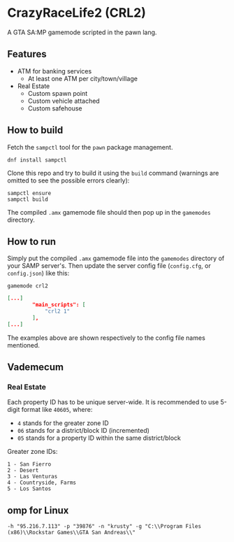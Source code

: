 # CrazyRaceLife2 (CRL2)

A GTA SA:MP gamemode scripted in the pawn lang.


## Features

+ ATM for banking services
    + At least one ATM per city/town/village
+ Real Estate
    + Custom spawn point
    + Custom vehicle attached
    + Custom safehouse


## How to build

Fetch the `sampctl` tool for the `pawn` package management.

```
dnf install sampctl
```

Clone this repo and try to build it using the `build` command (warnings are omitted to see the possible errors clearly):

```
sampctl ensure
sampctl build
```

The compiled `.amx` gamemode file should then pop up in the `gamemodes` directory.


## How to run

Simply put the compiled `.amx` gamemode file into the `gamemodes` directory of your SAMP server's. Then update the server config file (`config.cfg`, or `config.json`) like this:

```
gamemode crl2
```

```json
[...]
        "main_scripts": [
            "crl2 1"
        ],
[...]
```

The examples above are shown respectively to the config file names mentioned.

## Vademecum

### Real Estate

Each property ID has to be unique server-wide. It is recommended to use 5-digit format like `40605`, where:

+ `4` stands for the greater zone ID 
+ `06` stands for a district/block ID (incremented)
+ `05` stands for a property ID within the same district/block

Greater zone IDs:

```
1 - San Fierro
2 - Desert
3 - Las Venturas
4 - Countryside, Farms
5 - Los Santos
```

## omp for Linux

```
-h "95.216.7.113" -p "39876" -n "krusty" -g "C:\\Program Files (x86)\\Rockstar Games\\GTA San Andreas\\"
```
